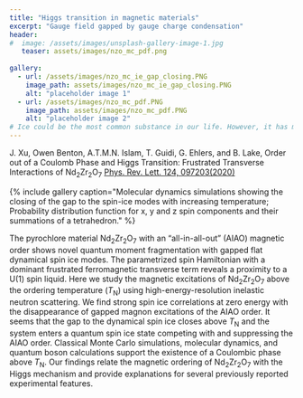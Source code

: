 ```yaml
---
title: "Higgs transition in magnetic materials"
excerpt: "Gauge field gapped by gauge charge condensation"
header:
#  image: /assets/images/unsplash-gallery-image-1.jpg
   teaser: assets/images/nzo_mc_pdf.png
  
gallery:
  - url: /assets/images/nzo_mc_ie_gap_closing.PNG
    image_path: assets/images/nzo_mc_ie_gap_closing.PNG
    alt: "placeholder image 1"
  - url: /assets/images/nzo_mc_pdf.PNG
    image_path: assets/images/nzo_mc_pdf.PNG
    alt: "placeholder image 2"
# Ice could be the most common substance in our life. However, it has many striking physical properties. For example, the density of ice is approximately 90% of water, 
---
```

J. Xu, Owen Benton, A.T.M.N. Islam, T. Guidi, G. Ehlers, and B. Lake, Order out of a Coulomb Phase and Higgs Transition: Frustrated Transverse Interactions of Nd<sub>2</sub>Zr<sub>2</sub>O<sub>7</sub>
[Phys. Rev. Lett. 124, 097203(2020)](https://journals.aps.org/prl/abstract/10.1103/PhysRevLett.124.097203)

{% include gallery caption="Molecular dynamics simulations showing the closing of the gap to the spin-ice modes with increasing temperature; Probability distribution function for x, y and z spin components and their summations of a tetrahedron." %}

The pyrochlore material Nd<sub>2</sub>Zr<sub>2</sub>O<sub>7</sub> with an “all-in-all-out” (AIAO) magnetic order shows novel quantum moment fragmentation with gapped flat dynamical spin ice modes. The parametrized spin Hamiltonian with a dominant frustrated ferromagnetic transverse term reveals a proximity to a U(1) spin liquid. Here we study the magnetic excitations of Nd<sub>2</sub>Zr<sub>2</sub>O<sub>7</sub> above the ordering temperature (<i>T</i><sub>N</sub>) using high-energy-resolution inelastic neutron scattering. We find strong spin ice correlations at zero energy with the disappearance of gapped magnon excitations of the AIAO order. It seems that the gap to the dynamical spin ice closes above <i>T</i><sub>N</sub> and the system enters a quantum spin ice state competing with and suppressing the AIAO order. Classical Monte Carlo simulations, molecular dynamics, and quantum boson calculations support the existence of a Coulombic phase above <i>T</i><sub>N</sub>. Our findings relate the magnetic ordering of Nd<sub>2</sub>Zr<sub>2</sub>O<sub>7</sub> with the Higgs mechanism and provide explanations for several previously reported experimental features.
